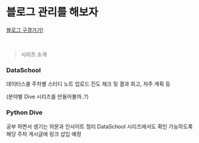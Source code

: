 # 블로그 관리를 해보자
[블로그 구경가기!](https://velog.io/@gbheaven/posts)

<br>

> 시리즈 소개
### DataSchool
데이터스쿨 주차별 스터디 노트 업로드
진도 체크 및 결과 회고, 차주 계획 등

(분야별 Dive 시리즈를 만들어볼까..?)
### Python Dive
공부 하면서 생기는 의문과 인사이트 정리
DataSchool 시리즈에서도 확인 가능하도록 
해당 주차 게시글에 링크 삽입 예정





